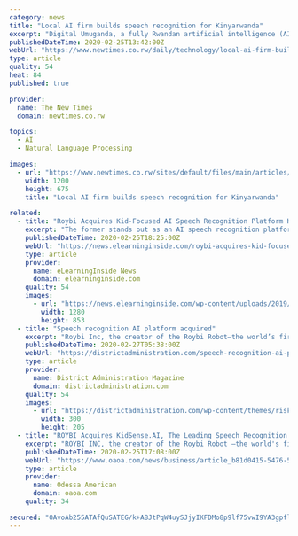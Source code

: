 ```yaml
---
category: news
title: "Local AI firm builds speech recognition for Kinyarwanda"
excerpt: "Digital Umuganda, a fully Rwandan artificial intelligence (AI) firm, is building an automatic speech and voice recognition infrastructure for Kinyarwanda in partnership with Rwanda Utility and Regulatory Authority (RURA). The technology is part of RURA’s joint initiative dubbed KinyaTech with a non-profit behind Firefox web-browser ..."
publishedDateTime: 2020-02-25T13:42:00Z
webUrl: "https://www.newtimes.co.rw/daily/technology/local-ai-firm-builds-speech-recognition-for-kinyarwanda"
type: article
quality: 54
heat: 84
published: true

provider:
  name: The New Times
  domain: newtimes.co.rw

topics:
  - AI
  - Natural Language Processing

images:
  - url: "https://www.newtimes.co.rw/sites/default/files/main/articles/2020/02/20/voice-recog-devices-feature_1200x675_hero_011419_0.jpg"
    width: 1200
    height: 675
    title: "Local AI firm builds speech recognition for Kinyarwanda"

related:
  - title: "Roybi Acquires Kid-Focused AI Speech Recognition Platform KidSense.AI"
    excerpt: "The former stands out as an AI speech recognition platform designed specifically to recognize the voices of children. Details of the deal were not disclosed. “Fusing the KidSense.AI technology with Roybi Robot allows us to offer the most powerful AI engine in language learning in the world,” said founder and CEO Elnaz Sarraf, in a statement."
    publishedDateTime: 2020-02-25T18:25:00Z
    webUrl: "https://news.elearninginside.com/roybi-acquires-kid-focused-ai-speech-recognition-platform-kidsense-ai/"
    type: article
    provider:
      name: eLearningInside News
      domain: elearninginside.com
    quality: 54
    images:
      - url: "https://news.elearninginside.com/wp-content/uploads/2019/07/vmisx2-n.jpg"
        width: 1280
        height: 853
  - title: "Speech recognition AI platform acquired"
    excerpt: "Roybi Inc, the creator of the Roybi Robot—the world’s first AI-powered smart toy that teaches languages and basic STEM skills—has acquired KidSense.AI, the revolutionary technology in children’s embedded automatic speech recognition (ASR) and Edge-AI. KidSense.AI, which initially debuted in 2018 at TechCrunch Disrupt, utilizes the ..."
    publishedDateTime: 2020-02-27T05:38:00Z
    webUrl: "https://districtadministration.com/speech-recognition-ai-platform-acquired/"
    type: article
    provider:
      name: District Administration Magazine
      domain: districtadministration.com
    quality: 54
    images:
      - url: "https://districtadministration.com/wp-content/themes/riskandinsurance/img/icons/icon-newsletter.png"
        width: 300
        height: 205
  - title: "ROYBI Acquires KidSense.AI, The Leading Speech Recognition AI Platform"
    excerpt: "ROYBI INC, the creator of the Roybi Robot —the world's first AI-powered smart toy that teaches languages and basic STEM skills—has acquired KidSense.AI, the revolutionary technology in children’s embedded automatic speech recognition (ASR) and Edge-AI. KidSense.AI, which initially debuted in 2018 at TechCrunch Disrupt, utilizes the ..."
    publishedDateTime: 2020-02-25T17:08:00Z
    webUrl: "https://www.oaoa.com/news/business/article_b81d0415-5476-5f83-94df-9c469bfea642.html"
    type: article
    provider:
      name: Odessa American
      domain: oaoa.com
    quality: 34

secured: "OAvoAb255ATAfQuSATEG/k+A8JtPqW4uySJjyIKFDMo8p9lf75vwI9YA3gpflsorX+qVXw07odANPpPXCPPQFQhCrepV0/XqiLJYhUZBpx/3rDeJZyKZQ8kD4X396rF8f09XIryTbBXkCwUBQpqqVKE78qrDnSvHB2tGZnZ5K7UQQXp1UHqdbZ0b9vXjC7PQlQYCH7iS7ynY+SFLa0aqHwrdwAap4lNaAbHgI2C1xGOd62ko6HdbDrES2SCFgfVFK5yVBUjxXOIn25WUr4xhybqAFHwKjOM9KBEGG13H6b3O5ZvFvOm+p9JJxcj8EmS0;GUD+aoAxphy7vwMmxIZwcQ=="
---
```


